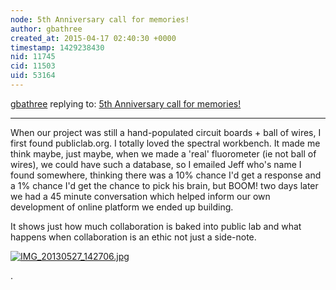 ```yaml
---
node: 5th Anniversary call for memories!
author: gbathree
created_at: 2015-04-17 02:40:30 +0000
timestamp: 1429238430
nid: 11745
cid: 11503
uid: 53164
---
```




[gbathree](../profile/gbathree) replying to: [5th Anniversary call for memories!](../notes/liz/04-06-2015/5th-anniversary-call-for-memories)

----
When our project was still a hand-populated circuit boards + ball of wires, I first found publiclab.org.  I totally loved the spectral workbench.  It made me think maybe, just maybe, when we made a 'real' fluorometer (ie not ball of wires), we could have such a database, so I emailed Jeff who's name I found somewhere, thinking there was a 10% chance I'd get a response and a 1% chance I'd get the chance to pick his brain, but BOOM! two days later we had a 45 minute conversation which helped inform our own development of online platform we ended up building.

It shows just how much collaboration is baked into public lab and what happens when collaboration is an ethic not just a side-note.

[![IMG_20130527_142706.jpg](https://i.publiclab.org/system/images/photos/000/009/658/medium/IMG_20130527_142706.jpg)](https://i.publiclab.org/system/images/photos/000/009/658/original/IMG_20130527_142706.jpg)

.